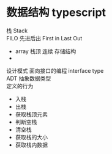 # 数据结构  typescript


栈   Stack  
FILO   先进后出 First in Last Out
- array  栈顶   连续    存储结构
- 

设计模式  面向接口的编程   interface  type  
ADT  抽象数据类型    
定义的行为  
-  入栈    
-  出栈
-  获取栈顶元素
-  判断空栈
-  清空栈
-  获取栈的大小
-  获取栈内数据
